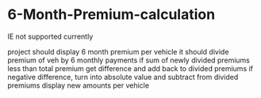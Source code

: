 # 6-Month-Premium-calculation
IE not supported currently

project should display 6 month premium per vehicle
it should divide premium of veh by 6 monthly payments
if sum of newly divided premiums less than total premium
get difference and add back to divided premiums
if negative difference, turn into absolute value and subtract from divided premiums
display new amounts per vehicle